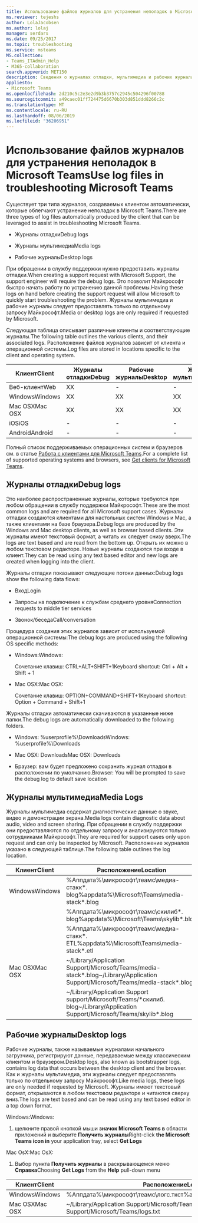 ```yaml
---
title: Использование файлов журналов для устранения неполадок в Microsoft Teams
ms.reviewer: tejeshs
author: LolaJacobsen
ms.author: lolaj
manager: serdars
ms.date: 09/25/2017
ms.topic: troubleshooting
ms.service: msteams
MS.collection:
- Teams_ITAdmin_Help
- M365-collaboration
search.appverid: MET150
description: Сведения о журналах отладки, мультимедиа и рабочих журналах, создаваемых Microsoft Teams, их расположении и роли при устранении неполадок.
appliesto:
- Microsoft Teams
ms.openlocfilehash: 2d210c5c2e3e2d9b3b3757c2945c504296f00788
ms.sourcegitcommit: a49caec01ff724475d6670b303d851ddd8266c2c
ms.translationtype: MT
ms.contentlocale: ru-RU
ms.lasthandoff: 08/06/2019
ms.locfileid: "36206951"
---
```

<a name="use-log-files-in-troubleshooting-microsoft-teams"></a><span data-ttu-id="31c74-103">Использование файлов журналов для устранения неполадок в Microsoft Teams</span><span class="sxs-lookup"><span data-stu-id="31c74-103">Use log files in troubleshooting Microsoft Teams</span></span>
=================================================

<span data-ttu-id="31c74-104">Существует три типа журналов, создаваемых клиентом автоматически, которые облегчают устранение неполадок в Microsoft Teams.</span><span class="sxs-lookup"><span data-stu-id="31c74-104">There are three types of log files automatically produced by the client that can be leveraged to assist in troubleshooting Microsoft Teams.</span></span>

-   <span data-ttu-id="31c74-105">Журналы отладки</span><span class="sxs-lookup"><span data-stu-id="31c74-105">Debug logs</span></span>

-   <span data-ttu-id="31c74-106">Журналы мультимедиа</span><span class="sxs-lookup"><span data-stu-id="31c74-106">Media logs</span></span>

-   <span data-ttu-id="31c74-107">Рабочие журналы</span><span class="sxs-lookup"><span data-stu-id="31c74-107">Desktop logs</span></span>

<span data-ttu-id="31c74-108">При обращении в службу поддержки нужно предоставить журналы отладки.</span><span class="sxs-lookup"><span data-stu-id="31c74-108">When creating a support request with Microsoft Support, the support engineer will require the debug logs.</span></span> <span data-ttu-id="31c74-109">Это позволит Майкрософт быстро начать работу по устранению данной проблемы.</span><span class="sxs-lookup"><span data-stu-id="31c74-109">Having these logs on hand before creating the support request will allow Microsoft to quickly start troubleshooting the problem.</span></span> <span data-ttu-id="31c74-110">Журналы мультимедиа и рабочие журналы следует предоставлять только по отдельному запросу Майкрософт.</span><span class="sxs-lookup"><span data-stu-id="31c74-110">Media or desktop logs are only required if requested by Microsoft.</span></span>

<span data-ttu-id="31c74-111">Следующая таблица описывает различные клиенты и соответствующие журналы.</span><span class="sxs-lookup"><span data-stu-id="31c74-111">The following table outlines the various clients, and their associated logs.</span></span> <span data-ttu-id="31c74-112">Расположение файлов журналов зависит от клиента и операционной системы.</span><span class="sxs-lookup"><span data-stu-id="31c74-112">Log files are stored in locations specific to the client and operating system.</span></span>


|<span data-ttu-id="31c74-113">Клиент</span><span class="sxs-lookup"><span data-stu-id="31c74-113">Client</span></span> |<span data-ttu-id="31c74-114">Журналы отладки</span><span class="sxs-lookup"><span data-stu-id="31c74-114">Debug</span></span>|<span data-ttu-id="31c74-115">Рабочие журналы</span><span class="sxs-lookup"><span data-stu-id="31c74-115">Desktop</span></span>|<span data-ttu-id="31c74-116">Журналы мультимедиа</span><span class="sxs-lookup"><span data-stu-id="31c74-116">Media</span></span>|
|---------|---------|---------|---------|
|<span data-ttu-id="31c74-117">Веб-клиент</span><span class="sxs-lookup"><span data-stu-id="31c74-117">Web</span></span>    |<span data-ttu-id="31c74-118">X</span><span class="sxs-lookup"><span data-stu-id="31c74-118">X</span></span>         |-         |-         |
|<span data-ttu-id="31c74-119">Windows</span><span class="sxs-lookup"><span data-stu-id="31c74-119">Windows</span></span>     |<span data-ttu-id="31c74-120">X</span><span class="sxs-lookup"><span data-stu-id="31c74-120">X</span></span>         |<span data-ttu-id="31c74-121">X</span><span class="sxs-lookup"><span data-stu-id="31c74-121">X</span></span>         |<span data-ttu-id="31c74-122">X</span><span class="sxs-lookup"><span data-stu-id="31c74-122">X</span></span>         |
|<span data-ttu-id="31c74-123">Mac OSX</span><span class="sxs-lookup"><span data-stu-id="31c74-123">Mac OSX</span></span>     |<span data-ttu-id="31c74-124">X</span><span class="sxs-lookup"><span data-stu-id="31c74-124">X</span></span>         |<span data-ttu-id="31c74-125">X</span><span class="sxs-lookup"><span data-stu-id="31c74-125">X</span></span>         |<span data-ttu-id="31c74-126">X</span><span class="sxs-lookup"><span data-stu-id="31c74-126">X</span></span>         |
|<span data-ttu-id="31c74-127">iOS</span><span class="sxs-lookup"><span data-stu-id="31c74-127">iOS</span></span>     |-         |-         |-         |
|<span data-ttu-id="31c74-128">Android</span><span class="sxs-lookup"><span data-stu-id="31c74-128">Android</span></span>     |-         |-         |-         |

<span data-ttu-id="31c74-129">Полный список поддерживаемых операционных систем и браузеров см. в статье [Работа с клиентами для Microsoft Teams](get-clients.md).</span><span class="sxs-lookup"><span data-stu-id="31c74-129">For a complete list of supported operating systems and browsers, see [Get clients for Microsoft Teams](get-clients.md).</span></span>

<a name="debug-logs"></a><span data-ttu-id="31c74-130">Журналы отладки</span><span class="sxs-lookup"><span data-stu-id="31c74-130">Debug logs</span></span>
---------------------------

<span data-ttu-id="31c74-131">Это наиболее распространенные журналы, которые требуются при любом обращении в службу поддержки Майкрософт.</span><span class="sxs-lookup"><span data-stu-id="31c74-131">These are the most common logs and are required for all Microsoft support cases.</span></span> <span data-ttu-id="31c74-132">Журналы отладки создаются клиентами для настольных систем Windows и Mac, а также клиентами на базе браузера.</span><span class="sxs-lookup"><span data-stu-id="31c74-132">Debug logs are produced by the Windows and Mac desktop clients, as well as browser based clients.</span></span> <span data-ttu-id="31c74-133">Эти журналы имеют текстовый формат, а читать их следует снизу вверх.</span><span class="sxs-lookup"><span data-stu-id="31c74-133">The logs are text based and are read from the bottom up.</span></span> <span data-ttu-id="31c74-134">Открыть их можно в любом текстовом редакторе. Новые журналы создаются при входе в клиент.</span><span class="sxs-lookup"><span data-stu-id="31c74-134">They can be read using any text based editor and new logs are created when logging into the client.</span></span>

<span data-ttu-id="31c74-135">Журналы отладки показывают следующие потоки данных:</span><span class="sxs-lookup"><span data-stu-id="31c74-135">Debug logs show the following data flows:</span></span>

-   <span data-ttu-id="31c74-136">Вход</span><span class="sxs-lookup"><span data-stu-id="31c74-136">Login</span></span>

-   <span data-ttu-id="31c74-137">Запросы на подключение к службам среднего уровня</span><span class="sxs-lookup"><span data-stu-id="31c74-137">Connection requests to middle tier services</span></span>

-   <span data-ttu-id="31c74-138">Звонок/беседа</span><span class="sxs-lookup"><span data-stu-id="31c74-138">Call/conversation</span></span>

<span data-ttu-id="31c74-139">Процедура создания этих журналов зависит от используемой операционной системы:</span><span class="sxs-lookup"><span data-stu-id="31c74-139">The debug logs are produced using the following OS specific methods:</span></span>

-   <span data-ttu-id="31c74-140">Windows:</span><span class="sxs-lookup"><span data-stu-id="31c74-140">Windows:</span></span>

      <span data-ttu-id="31c74-141">Сочетание клавиш: CTRL+ALT+SHIFT+1</span><span class="sxs-lookup"><span data-stu-id="31c74-141">Keyboard shortcut: Ctrl + Alt + Shift + 1</span></span>

-   <span data-ttu-id="31c74-142">Mac OSX:</span><span class="sxs-lookup"><span data-stu-id="31c74-142">Mac OSX:</span></span>

      <span data-ttu-id="31c74-143">Сочетание клавиш: OPTION+COMMAND+SHIFT+1</span><span class="sxs-lookup"><span data-stu-id="31c74-143">Keyboard shortcut: Option + Command + Shift+1</span></span>

<span data-ttu-id="31c74-144">Журналы отладки автоматически скачиваются в указанные ниже папки.</span><span class="sxs-lookup"><span data-stu-id="31c74-144">The debug logs are automatically downloaded to the following folders.</span></span>

-   <span data-ttu-id="31c74-145">Windows: %userprofile%\\Downloads</span><span class="sxs-lookup"><span data-stu-id="31c74-145">Windows: %userprofile%\\Downloads</span></span>

-   <span data-ttu-id="31c74-146">Mac OSX: Downloads</span><span class="sxs-lookup"><span data-stu-id="31c74-146">Mac OSX: Downloads</span></span>

-   <span data-ttu-id="31c74-147">Браузер: вам будет предложено сохранить журнал отладки в расположении по умолчанию.</span><span class="sxs-lookup"><span data-stu-id="31c74-147">Browser: You will be prompted to save the debug log to default save location</span></span>

<a name="media-logs"></a><span data-ttu-id="31c74-148">Журналы мультимедиа</span><span class="sxs-lookup"><span data-stu-id="31c74-148">Media Logs</span></span>
---------------------------

<span data-ttu-id="31c74-149">Журналы мультимедиа содержат диагностические данные о звуке, видео и демонстрации экрана.</span><span class="sxs-lookup"><span data-stu-id="31c74-149">Media logs contain diagnostic data about audio, video and screen sharing.</span></span> <span data-ttu-id="31c74-150">При обращении в службу поддержки они предоставляются по отдельному запросу и анализируются только сотрудниками Майкрософт.</span><span class="sxs-lookup"><span data-stu-id="31c74-150">They are required for support cases only upon request and can only be inspected by Microsoft.</span></span> <span data-ttu-id="31c74-151">Расположение журналов указано в следующей таблице.</span><span class="sxs-lookup"><span data-stu-id="31c74-151">The following table outlines the log location.</span></span>


|<span data-ttu-id="31c74-152">Клиент</span><span class="sxs-lookup"><span data-stu-id="31c74-152">Client</span></span> |<span data-ttu-id="31c74-153">Расположение</span><span class="sxs-lookup"><span data-stu-id="31c74-153">Location</span></span> |
|---------|---------|
|<span data-ttu-id="31c74-154">Windows</span><span class="sxs-lookup"><span data-stu-id="31c74-154">Windows</span></span>     |<span data-ttu-id="31c74-155">%Аппдата%\микрософт\теамс\медиа-стакк\*. blog</span><span class="sxs-lookup"><span data-stu-id="31c74-155">%appdata%\Microsoft\Teams\media-stack\*.blog</span></span>         |
|            |<span data-ttu-id="31c74-156">%Аппдата%\микрософт\теамс\скилиб\*. blog</span><span class="sxs-lookup"><span data-stu-id="31c74-156">%appdata%\Microsoft\Teams\skylib\*.blog</span></span>
|            |<span data-ttu-id="31c74-157">%Аппдата%\микрософт\теамс\медиа-стакк\*. ETL</span><span class="sxs-lookup"><span data-stu-id="31c74-157">%appdata%\Microsoft\Teams\media-stack\*.etl</span></span>         |
|<span data-ttu-id="31c74-158">Mac OSX</span><span class="sxs-lookup"><span data-stu-id="31c74-158">Mac OSX</span></span>     |<span data-ttu-id="31c74-159">~/Library/Application Support/Microsoft/Teams/media-stack\*.blog</span><span class="sxs-lookup"><span data-stu-id="31c74-159">~/Library/Application Support/Microsoft/Teams/media-stack\*.blog</span></span>         |
|            |<span data-ttu-id="31c74-160">~/Library/Application Support support/Microsoft/Teams/\*скилиб. blog</span><span class="sxs-lookup"><span data-stu-id="31c74-160">~/Library/Application Support/Microsoft/Teams/skylib\*.blog</span></span>         |



<a name="desktop-logs"></a><span data-ttu-id="31c74-161">Рабочие журналы</span><span class="sxs-lookup"><span data-stu-id="31c74-161">Desktop logs</span></span>
---------------------

<span data-ttu-id="31c74-162">Рабочие журналы, также называемые журналами начального загрузчика, регистрируют данные, передаваемые между классическим клиентом и браузером.</span><span class="sxs-lookup"><span data-stu-id="31c74-162">Desktop logs, also known as bootstrapper logs, contains log data that occurs between the desktop client and the browser.</span></span> <span data-ttu-id="31c74-163">Как и журналы мультимедиа, эти журналы следует предоставлять только по отдельному запросу Майкрософт.</span><span class="sxs-lookup"><span data-stu-id="31c74-163">Like media logs, these logs are only needed if requested by Microsoft.</span></span> <span data-ttu-id="31c74-164">Журналы имеют текстовый формат, открываются в любом текстовом редакторе и читаются сверху вниз.</span><span class="sxs-lookup"><span data-stu-id="31c74-164">The logs are text based and can be read using any text based editor in a top down format.</span></span>

<span data-ttu-id="31c74-165">Windows:</span><span class="sxs-lookup"><span data-stu-id="31c74-165">Windows:</span></span>

1.  <span data-ttu-id="31c74-166">щелкните правой кнопкой мыши **значок Microsoft Teams в** области приложений и выберите **Получить журналы**</span><span class="sxs-lookup"><span data-stu-id="31c74-166">Right-click **the Microsoft Teams icon in** your application tray, select **Get Logs**</span></span>

<span data-ttu-id="31c74-167">Mac OsX:</span><span class="sxs-lookup"><span data-stu-id="31c74-167">Mac OsX:</span></span>

1.  <span data-ttu-id="31c74-168">Выбор пункта **Получить журналы** в раскрывающемся меню **Справка**</span><span class="sxs-lookup"><span data-stu-id="31c74-168">Choosing **Get Logs** from the **Help** pull-down menu</span></span>

|<span data-ttu-id="31c74-169">Клиент</span><span class="sxs-lookup"><span data-stu-id="31c74-169">Client</span></span> |<span data-ttu-id="31c74-170">Расположение</span><span class="sxs-lookup"><span data-stu-id="31c74-170">Location</span></span> |
|---------|---------|
|<span data-ttu-id="31c74-171">Windows</span><span class="sxs-lookup"><span data-stu-id="31c74-171">Windows</span></span>     |<span data-ttu-id="31c74-172">%Аппдата%\микрософт\теамс\логс.ткст</span><span class="sxs-lookup"><span data-stu-id="31c74-172">%appdata%\Microsoft\Teams\logs.txt</span></span>         |
|<span data-ttu-id="31c74-173">Mac OSX</span><span class="sxs-lookup"><span data-stu-id="31c74-173">Mac OSX</span></span>     |<span data-ttu-id="31c74-174">~/Library/Application Support/Microsoft/Teams/logs.txt</span><span class="sxs-lookup"><span data-stu-id="31c74-174">~/Library/Application Support/Microsoft/Teams/logs.txt</span></span>         |

